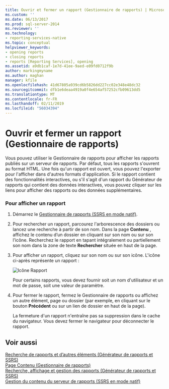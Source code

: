 ```yaml
---
title: Ouvrir et fermer un rapport (Gestionnaire de rapports) | Microsoft Docs
ms.custom: ''
ms.date: 06/13/2017
ms.prod: sql-server-2014
ms.reviewer: ''
ms.technology:
- reporting-services-native
ms.topic: conceptual
helpviewer_keywords:
- opening reports
- closing reports
- reports [Reporting Services], opening
ms.assetid: a9db1caf-1e7d-41ee-9aed-e09fd0712f9b
author: markingmyname
ms.author: maghan
manager: kfile
ms.openlocfilehash: 41d67805a939cd6b5826dd227cc02e348e48dc32
ms.sourcegitcommit: dfb1e6deaa4919a0f4e654af57252cfb09613dd5
ms.translationtype: MT
ms.contentlocale: fr-FR
ms.lasthandoff: 02/11/2019
ms.locfileid: "56034394"
---
```

# <a name="open-and-close-a-report-report-manager"></a>Ouvrir et fermer un rapport (Gestionnaire de rapports)
  Vous pouvez utiliser le Gestionnaire de rapports pour afficher les rapports publiés sur un serveur de rapports. Par défaut, tous les rapports s'ouvrent au format HTML. Une fois qu'un rapport est ouvert, vous pouvez l'exporter pour l'afficher dans d'autres formats d'application. Si le rapport contient des fonctionnalités interactives, ou s'il s'agit d'un rapport du Générateur de rapports qui contient des données interactives, vous pouvez cliquer sur les liens pour afficher des rapports ou des données supplémentaires.  
  
### <a name="to-view-a-report"></a>Pour afficher un rapport  
  
1.  Démarrez le [Gestionnaire de rapports &#40;SSRS en mode natif&#41;](../report-manager-ssrs-native-mode.md).  
  
2.  Pour rechercher un rapport, parcourez l'arborescence des dossiers ou lancez une recherche à partir de son nom. Dans la page **Contenu** , affichez le contenu d’un dossier en cliquant sur son nom ou sur son l’icône. Recherchez le rapport en tapant intégralement ou partiellement son nom dans la zone de texte **Rechercher** située en haut de la page.  
  
3.  Pour afficher un rapport, cliquez sur son nom ou sur son icône. L'icône ci-après représente un rapport :  
  
     ![Icône Rapport](../media/hlp-16doc.gif "Icône Rapport")  
  
     Pour certains rapports, vous devez fournir soit un nom d'utilisateur et un mot de passe, soit une valeur de paramètre.  
  
4.  Pour fermer le rapport, fermez le Gestionnaire de rapports ou affichez un autre élément, page ou dossier (par exemple, en cliquant sur le bouton **Précédent** ou sur un lien de dossier en haut de la page).  
  
     La fermeture d'un rapport n'entraîne pas sa suppression dans le cache du navigateur. Vous devez fermer le navigateur pour déconnecter le rapport.  
  
## <a name="see-also"></a>Voir aussi  
 [Recherche de rapports et d’autres éléments &#40;Générateur de rapports et SSRS&#41;](../report-builder/searching-for-reports-and-other-items-report-builder-and-ssrs.md)   
 [Page Contenu &#40;Gestionnaire de rapports&#41;](../contents-page-report-manager.md)   
 [Recherche, affichage et gestion des rapports &#40;Générateur de rapports et SSRS&#41;](../report-builder/finding-viewing-and-managing-reports-report-builder-and-ssrs.md)   
 [Gestion du contenu du serveur de rapports &#40;SSRS en mode natif&#41;](../report-server/report-server-content-management-ssrs-native-mode.md)  
  
  
